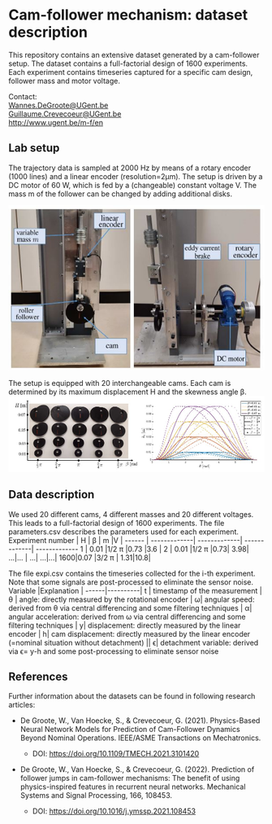# Cam-follower mechanism: dataset description
 This repository contains an extensive dataset generated by a cam-follower setup. The dataset contains a full-factorial design of 1600 experiments. Each experiment contains timeseries captured for a specific cam design, follower mass and motor voltage. 

Contact: \
Wannes.DeGroote@UGent.be \
Guillaume.Crevecoeur@UGent.be \
http://www.ugent.be/m-f/en



## Lab setup 
The trajectory data is sampled at 2000 Hz by means of a rotary encoder (1000 lines) and a linear encoder (resolution=2µm). The setup is driven by a DC motor of 60 W,  which is fed by a (changeable) constant voltage V. The mass m of the follower can be changed by adding additional disks.

![setup](https://raw.githubusercontent.com/wannesdegroote/cam-follower-dataset/main/Figures/setup.JPG)

The setup is equipped with 20 interchangeable cams. Each cam is determined by its maximum displacement H and the skewness angle β.
![cams](https://raw.githubusercontent.com/wannesdegroote/cam-follower-dataset/main/Figures/cams.JPG)

## Data description

We used 20 different cams, 4 different masses and 20 different voltages. This leads to a full-factorial design of 1600 experiments. 
The file parameters.csv describes the parameters used for each experiment.
Experiment number | H |  β | m |V | 
------ | -------------| -------------| -------------| -------------
1 | 0.01 |1/2 π  |0.73 |3.6 |
2 | 0.01 |1/2 π  |0.73| 3.98|
...|... | ...| ...|...| 
1600|0.07 |3/2 π | 1.31|10.8| 

The file expi.csv contains the timeseries collected for the i-th experiment.
Note that some signals are post-processed to eliminate the sensor noise.
Variable |Explanation | 
------|----------|
t | timestamp of the measurement |
θ | angle: directly measured by the rotational encoder |
ω| angular speed: derived from θ via central differencing and some filtering techniques |
α| angular acceleration: derived from ω via central differencing and some filtering techniques  |
y| displacement: directly measured by the linear encoder |
h| cam displacement: directly measured by the linear encoder (=nominal situation without detachment) ||
ϵ| detachment variable: derived via ϵ= y-h and some post-processing to eliminate sensor noise 

## References
Further information about the datasets can be found in following research articles:

* De Groote, W., Van Hoecke, S., & Crevecoeur, G. (2021). Physics-Based Neural Network Models for Prediction of Cam-Follower Dynamics Beyond Nominal Operations. IEEE/ASME Transactions on Mechatronics.
   * DOI: https://doi.org/10.1109/TMECH.2021.3101420

* De Groote, W., Van Hoecke, S., & Crevecoeur, G. (2022). Prediction of follower jumps in cam-follower mechanisms: The benefit of using physics-inspired features in recurrent neural networks. Mechanical Systems and Signal Processing, 166, 108453.
   * DOI: https://doi.org/10.1016/j.ymssp.2021.108453

